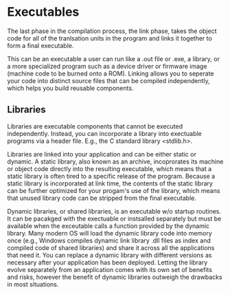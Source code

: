 # Executables
The last phase in the compilation process, the link phase, takes the object code for
all of the tranlsation units in the program and links it together to form a final
executable.

This can be an executable a user can run like a .out file or .exe, a library, or a
more specialized program such as a device driver or firmware image (machine code to be
burned onto a ROM). Linking allows you to seperate your code into distinct source files that can be compiled independently, which helps you build reusable components.

## Libraries
Libraries are executable components that cannot be executed independently. Instead, you can incorporate a library into exectuable programs via a header file. E.g., the C standard library <stdlib.h>.

Libraries are linked into your application and can be either static or dynamic. A static library, also known as an archive, incoprorates its machine or object code directly into the resulting executable, which means that a static library is often tired to a specific release of the program. Because a static library is incorporated at link time, the contents of the static library can be further optimized for your progam's use of the library, which means that unused library code can be stripped from the final executable.

Dynamic libraries, or shared libraries, is an executable w/o startup routines. It can be pacakged with the exectuable or instsalled separately but must be available when the exceutable calls a function provided by the dynamic library. Many modern OS will load the dynamic library code into memory once (e.g., Windows compiles dynamic link library .dll files as index and compiled code of shared libraries) and share it across all the applications that need it. You can replace a dynamic library with different versions as necessary after your application has been deployed. Letting the library evolve separately from an application comes with its own set of benefits and risks, however the benefit of dynamic libraries outweigh the drawbacks in most situations.


